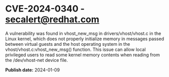 # CVE-2024-0340 - secalert@redhat.com

A vulnerability was found in vhost_new_msg in drivers/vhost/vhost.c in the Linux kernel, which does not properly initialize memory in messages passed between virtual guests and the host operating system in the vhost/vhost.c:vhost_new_msg() function. This issue can allow local privileged users to read some kernel memory contents when reading from the /dev/vhost-net device file.

**Publish date:** 2024-01-09
